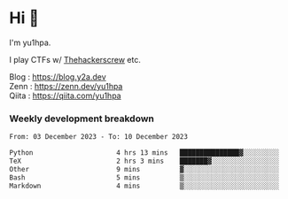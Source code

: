 # Hi 👋

I'm yu1hpa.

I play CTFs w/ [Thehackerscrew](https://www.thehackerscrew.team/) etc.

Blog : https://blog.y2a.dev  
Zenn : https://zenn.dev/yu1hpa  
Qiita : https://qiita.com/yu1hpa  

### Weekly development breakdown

<!--START_SECTION:waka-->

```txt
From: 03 December 2023 - To: 10 December 2023

Python                     4 hrs 13 mins   ███████████████▓░░░░░░░░░   63.12 %
TeX                        2 hrs 3 mins    ███████▓░░░░░░░░░░░░░░░░░   30.73 %
Other                      9 mins          ▓░░░░░░░░░░░░░░░░░░░░░░░░   02.38 %
Bash                       5 mins          ▒░░░░░░░░░░░░░░░░░░░░░░░░   01.46 %
Markdown                   4 mins          ▒░░░░░░░░░░░░░░░░░░░░░░░░   01.18 %
```

<!--END_SECTION:waka-->


